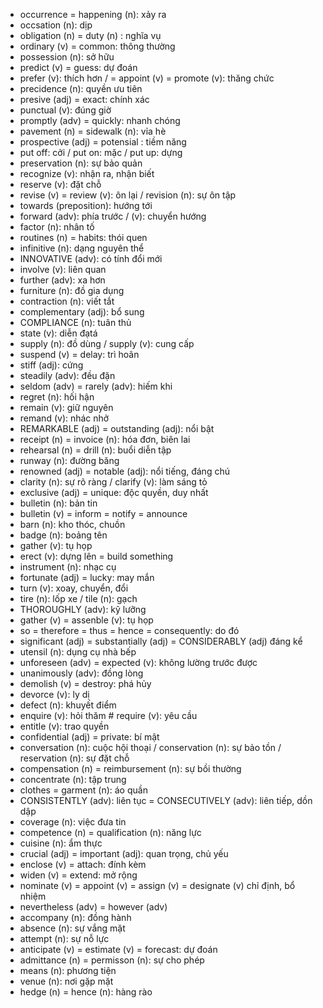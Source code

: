 - occurrence = happening (n): xảy ra
- occsation (n): dịp
- obligation (n) = duty (n) : nghĩa vụ
- ordinary (v) = common: thông thường
- possession (n): sở hữu
- predict (v) = guess: dự đoán
- prefer (v): thích hơn / = appoint (v) = promote (v): thăng chức
- precidence (n): quyền ưu tiên
- presive (adj) = exact: chính xác
- punctual (v): đúng giờ
- promptly (adv) = quickly: nhanh chóng
- pavement (n) = sidewalk (n): vỉa hè
- prospective (adj) = potensial : tiềm năng
- put off: cởi / put on: mặc / put up: dựng
- preservation (n): sự bảo quản
- recognize (v): nhận ra, nhận biết
- reserve (v): đặt chỗ
- revise (v) = review (v): ôn lại / revision (n): sự ôn tập
- towards (preposition): hướng tới
- forward (adv): phía trước / (v): chuyển hướng
- factor (n): nhân tố
- routines (n) = habits: thói quen
- infinitive (n): dạng nguyên thể
- INNOVATIVE (adv): có tính đổi mới
- involve (v): liên quan
- further (adv): xa hơn
- furniture (n): đồ gia dụng
- contraction (n): viết tắt
- complementary (adj): bổ sung
- COMPLIANCE (n): tuân thủ
- state (v): diễn đạtá
- supply (n): đồ dùng / supply (v): cung cấp
- suspend (v) = delay: trì hoãn
- stiff (adj): cứng
- steadily (adv): đều đặn
- seldom (adv) = rarely (adv): hiếm khi
- regret (n): hối hận
- remain (v): giữ nguyên
- remand (v): nhác nhở
- REMARKABLE (adj) = outstanding (adj): nổi bật
- receipt (n) = invoice (n): hóa đơn, biên lai
- rehearsal (n) = drill (n): buổi diễn tập
- runway (n): đường băng
- renowned (adj) = notable (adj): nổi tiếng, đáng chú
- clarity (n): sự rõ ràng / clarify (v): làm sáng tỏ
- exclusive (adj) = unique: độc quyền, duy nhất
- bulletin (n): bản tin
- bulletin (v) = inform = notify = announce
- barn (n): kho thóc, chuồn
- badge (n): boảng tên
- gather (v): tụ họp
- erect (v): dựng lên = build something
- instrument (n): nhạc cụ
- fortunate (adj) = lucky: may mắn
- turn (v): xoay, chuyển, đổi
- tire (n): lốp xe / tile (n): gạch
- THOROUGHLY (adv): kỹ lưỡng
- gather (v) = assenble (v): tụ họp
- so = therefore = thus = hence = consequently: do đó
- significant (adj) = substantially (adj) = CONSIDERABLY (adj) đáng kể
- utensil (n): dụng cụ nhà bếp
- unforeseen (adv) = expected (v): không lường trước được
- unanimously (adv): đồng lòng
- demolish (v) = destroy: phá hủy
- devorce (v): ly dị
- defect (n): khuyết điểm
- enquire (v): hỏi thăm # require (v): yêu cầu
- entitle (v): trao quyền
- confidential (adj) = private: bí mật
- conversation (n): cuộc hội thoại / conservation (n): sự bảo tồn / reservation (n): sự đặt chỗ
- compensation (n) = reimbursement (n): sự bồi thường
- concentrate (n): tập trung
- clothes = garment (n): áo quần
- CONSISTENTLY (adv): liên tục = CONSECUTIVELY (adv): liên tiếp, dồn dập
- coverage (n): việc đưa tin
- competence (n) = qualification (n): năng lực
- cuisine (n): ẩm thực
- crucial (adj) = important (adj): quan trọng, chủ yếu
- enclose (v) = attach: đính kèm
- widen (v) = extend: mở rộng
- nominate (v) = appoint (v) = assign (v) = designate (v) chỉ định, bổ nhiệm
- nevertheless (adv) = however (adv)
- accompany (n): đồng hành
- absence (n): sự vắng mặt
- attempt (n): sự nỗ lực
- anticipate (v) = estimate (v) = forecast: dự đoán
- admittance (n) = permisson (n): sự cho phép
- means (n): phương tiện
- venue (n): nơi gặp mặt
- hedge (n) = hence (n): hàng rào

